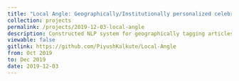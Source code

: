 ```yaml
---
title: "Local Angle: Geographically/Institutionally personalized celebrity news feed"
collection: projects 
permalink: /projects/2019-12-03-local-angle
description: Constructed NLP system for geographically tagging articles of locally famous people to their birth city and/or alma mater. Created robust NER in Python, managed database server, and designed aesthetic UI for the personalized news feed
viewable: false
gitlink: https://github.com/PiyushKalkute/Local-Angle
from: Oct 2019
to: Dec 2019 
date: 2019-12-03
---
```

